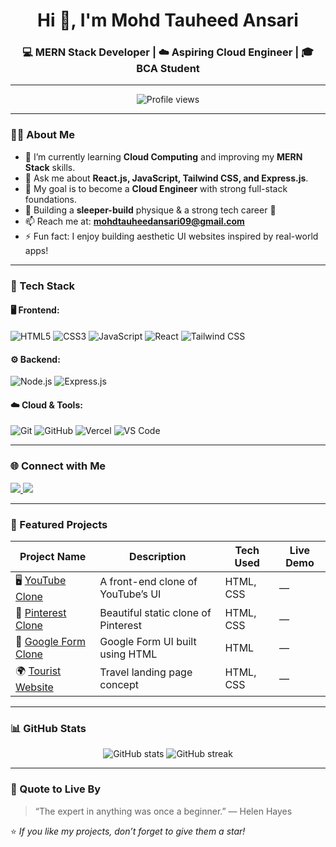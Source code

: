 <h1 align="center">Hi 👋, I'm Mohd Tauheed Ansari</h1>
<h3 align="center">💻 MERN Stack Developer | ☁️ Aspiring Cloud Engineer | 🎓 BCA Student</h3>

---

<p align="center">
  <img src="https://komarev.com/ghpvc/?username=tauhid09&label=Profile%20Views&color=0e75b6&style=flat" alt="Profile views" />
</p>

---

### 👨‍💻 About Me
- 🌱 I’m currently learning **Cloud Computing** and improving my **MERN Stack** skills.  
- 💬 Ask me about **React.js, JavaScript, Tailwind CSS, and Express.js**.  
- 🚀 My goal is to become a **Cloud Engineer** with strong full-stack foundations.  
- 🎯 Building a **sleeper-build** physique & a strong tech career 💪  
- 📫 Reach me at: **mohdtauheedansari09@gmail.com**  
- ⚡ Fun fact: I enjoy building aesthetic UI websites inspired by real-world apps!

---

### 🧰 Tech Stack

#### 🖥️ Frontend:
![HTML5](https://img.shields.io/badge/HTML5-E34F26?logo=html5&logoColor=white)
![CSS3](https://img.shields.io/badge/CSS3-1572B6?logo=css3&logoColor=white)
![JavaScript](https://img.shields.io/badge/JavaScript-F7DF1E?logo=javascript&logoColor=black)
![React](https://img.shields.io/badge/React-61DAFB?logo=react&logoColor=black)
![Tailwind CSS](https://img.shields.io/badge/Tailwind_CSS-06B6D4?logo=tailwindcss&logoColor=white)

#### ⚙️ Backend:
![Node.js](https://img.shields.io/badge/Node.js-339933?logo=node.js&logoColor=white)
![Express.js](https://img.shields.io/badge/Express.js-000000?logo=express&logoColor=white)

#### ☁️ Cloud & Tools:
![Git](https://img.shields.io/badge/Git-F05032?logo=git&logoColor=white)
![GitHub](https://img.shields.io/badge/GitHub-181717?logo=github&logoColor=white)
![Vercel](https://img.shields.io/badge/Vercel-000000?logo=vercel&logoColor=white)
![VS Code](https://img.shields.io/badge/VS_Code-0078D4?logo=visual-studio-code&logoColor=white)

---

### 🌐 Connect with Me
<p align="left">
  <a href="https://www.linkedin.com/in/mohd-tauheed-ansari" target="_blank">
    <img src="https://img.shields.io/badge/LinkedIn-%230077B5.svg?logo=linkedin&logoColor=white" />
  </a>
  <a href="mailto:mohdtauheedansari09@gmail.com" target="_blank">
    <img src="https://img.shields.io/badge/Gmail-D14836?logo=gmail&logoColor=white" />
  </a>
</p>

---

### 📂 Featured Projects

| Project Name | Description | Tech Used | Live Demo |
|---------------|-------------|------------|------------|
| 🖥️ [YouTube Clone](https://github.com/tauhid09/YouTube-Clone-Website) | A front-end clone of YouTube’s UI | HTML, CSS | — |
| 📸 [Pinterest Clone](https://github.com/tauhid09/Pinterest-Clone-website) | Beautiful static clone of Pinterest | HTML, CSS | — |
| 🧾 [Google Form Clone](https://github.com/tauhid09/Google-Form-Clone) | Google Form UI built using HTML | HTML | — |
| 🌍 [Tourist Website](https://github.com/tauhid09/TouristWebsite) | Travel landing page concept | HTML, CSS | — |

---

### 📊 GitHub Stats
<p align="center">
  <img src="https://github-readme-stats.vercel.app/api?username=tauhid09&show_icons=true&theme=tokyonight" alt="GitHub stats" />
  <img src="https://github-readme-streak-stats.herokuapp.com/?user=tauhid09&theme=tokyonight" alt="GitHub streak" />
</p>

---

### 🏁 Quote to Live By
> “The expert in anything was once a beginner.” — Helen Hayes

⭐️ *If you like my projects, don’t forget to give them a star!*

